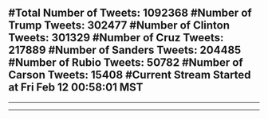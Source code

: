 #Total Number of Tweets: 1092368 
#Number of Trump Tweets: 302477
#Number of Clinton Tweets: 301329
#Number of Cruz Tweets: 217889
#Number of Sanders Tweets: 204485
#Number of Rubio Tweets: 50782
#Number of Carson Tweets: 15408
#Current Stream Started at Fri Feb 12 00:58:01 MST
---
---
---
